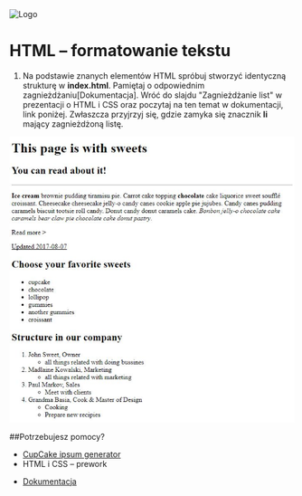 <img alt="Logo" src="http://coderslab.pl/svg/logo-coderslaZwróć uwagę b.svg" width="400">

# HTML &ndash; formatowanie tekstu

1. Na podstawie znanych elementów HTML spróbuj stworzyć identyczną strukturę w **index.html**. Pamiętaj o odpowiednim zagnieżdżaniu[Dokumentacja]. Wróć do slajdu "Zagnieżdżanie list" w prezentacji o HTML i CSS oraz poczytaj na ten temat w dokumentacji, link poniżej. Zwłaszcza przyjrzyj się, gdzie zamyka się znacznik **li** mający zagnieżdżoną listę.


 ![Sample project](images/sample.jpg)

##Potrzebujesz pomocy?
* [CupCake ipsum generator](http://www.cupcakeipsum.com)
* HTML i CSS &ndash; prework

<!-- links -->
* [Dokumentacja](https://developer.mozilla.org/pl/docs/Web/HTML/Element/ul)